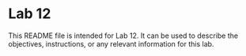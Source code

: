 # Lab 12

This README file is intended for Lab 12. It can be used to describe the objectives, instructions, or any relevant information for this lab.